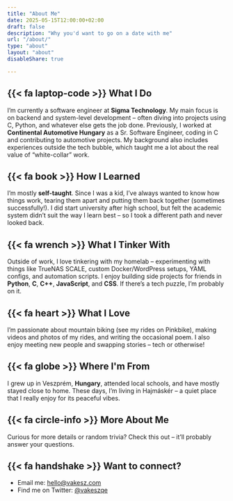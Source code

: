 ```yaml
---
title: "About Me"
date: 2025-05-15T12:00:00+02:00
draft: false
description: "Why you'd want to go on a date with me"
url: "/about/"
type: "about"
layout: "about"
disableShare: true

---
```


## {{< fa laptop-code >}} What I Do

I’m currently a software engineer at **Sigma Technology**. My main focus is on backend and system-level development – often diving into projects using C, Python, and whatever else gets the job done.
Previously, I worked at **Continental Automotive Hungary** as a Sr. Software Engineer, coding in C and contributing to automotive projects. My background also includes experiences outside the tech bubble, which taught me a lot about the real value of “white-collar” work.

## {{< fa book >}} How I Learned

I’m mostly **self-taught**. Since I was a kid, I’ve always wanted to know how things work, tearing them apart and putting them back together (sometimes successfully!). I did start university after high school, but felt the academic system didn’t suit the way I learn best – so I took a different path and never looked back.

## {{< fa wrench >}} What I Tinker With

Outside of work, I love tinkering with my homelab – experimenting with things like TrueNAS SCALE, custom Docker/WordPress setups, YAML configs, and automation scripts. I enjoy building side projects for friends in **Python**, **C**, **C++**, **JavaScript**, and **CSS**. If there’s a tech puzzle, I’m probably on it.

## {{< fa heart >}} What I Love

I’m passionate about mountain biking (see my rides on Pinkbike), making videos and photos of my rides, and writing the occasional poem.
I also enjoy meeting new people and swapping stories – tech or otherwise!

## {{< fa globe >}} Where I'm From

I grew up in Veszprém, **Hungary**, attended local schools, and have mostly stayed close to home. These days, I’m living in Hajmáskér – a quiet place that I really enjoy for its peaceful vibes.

## {{< fa circle-info >}} More About Me

Curious for more details or random trivia? Check this out – it’ll probably answer your questions.

## {{< fa handshake >}} Want to connect?

- Email me: <hello@vakesz.com>
- Find me on Twitter: [@vakeszqe](https://twitter.com/vakeszqe)
